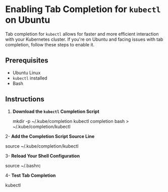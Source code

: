 # Enabling Tab Completion for `kubectl` on Ubuntu

Tab completion for `kubectl` allows for faster and more efficient interaction with your Kubernetes cluster. If you're on Ubuntu and facing issues with tab completion, follow these steps to enable it.

## Prerequisites

- Ubuntu Linux
- `kubectl` installed
- Bash 

## Instructions

1. **Download the `kubectl` Completion Script**

   mkdir -p ~/.kube/completion
   kubectl completion bash > ~/.kube/completion/kubectl

2- **Add the Completion Script Source Line**

   source ~/.kube/completion/kubectl

3- **Reload Your Shell Configuration**

   source ~/.bashrc

4- **Test Tab Completion**

   kubectl
